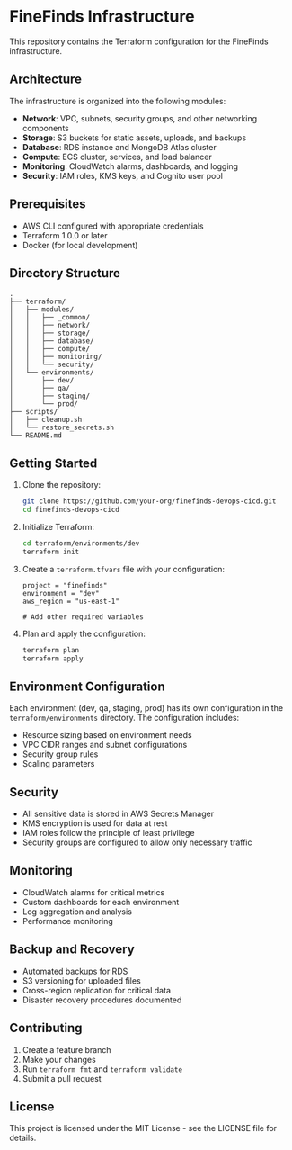 # FineFinds Infrastructure

This repository contains the Terraform configuration for the FineFinds infrastructure.

## Architecture

The infrastructure is organized into the following modules:

- **Network**: VPC, subnets, security groups, and other networking components
- **Storage**: S3 buckets for static assets, uploads, and backups
- **Database**: RDS instance and MongoDB Atlas cluster
- **Compute**: ECS cluster, services, and load balancer
- **Monitoring**: CloudWatch alarms, dashboards, and logging
- **Security**: IAM roles, KMS keys, and Cognito user pool

## Prerequisites

- AWS CLI configured with appropriate credentials
- Terraform 1.0.0 or later
- Docker (for local development)

## Directory Structure

```
.
├── terraform/
│   ├── modules/
│   │   ├── _common/
│   │   ├── network/
│   │   ├── storage/
│   │   ├── database/
│   │   ├── compute/
│   │   ├── monitoring/
│   │   └── security/
│   └── environments/
│       ├── dev/
│       ├── qa/
│       ├── staging/
│       └── prod/
├── scripts/
│   ├── cleanup.sh
│   └── restore_secrets.sh
└── README.md
```

## Getting Started

1. Clone the repository:
   ```bash
   git clone https://github.com/your-org/finefinds-devops-cicd.git
   cd finefinds-devops-cicd
   ```

2. Initialize Terraform:
   ```bash
   cd terraform/environments/dev
   terraform init
   ```

3. Create a `terraform.tfvars` file with your configuration:
   ```hcl
   project = "finefinds"
   environment = "dev"
   aws_region = "us-east-1"
   
   # Add other required variables
   ```

4. Plan and apply the configuration:
   ```bash
   terraform plan
   terraform apply
   ```

## Environment Configuration

Each environment (dev, qa, staging, prod) has its own configuration in the `terraform/environments` directory. The configuration includes:

- Resource sizing based on environment needs
- VPC CIDR ranges and subnet configurations
- Security group rules
- Scaling parameters

## Security

- All sensitive data is stored in AWS Secrets Manager
- KMS encryption is used for data at rest
- IAM roles follow the principle of least privilege
- Security groups are configured to allow only necessary traffic

## Monitoring

- CloudWatch alarms for critical metrics
- Custom dashboards for each environment
- Log aggregation and analysis
- Performance monitoring

## Backup and Recovery

- Automated backups for RDS
- S3 versioning for uploaded files
- Cross-region replication for critical data
- Disaster recovery procedures documented

## Contributing

1. Create a feature branch
2. Make your changes
3. Run `terraform fmt` and `terraform validate`
4. Submit a pull request

## License

This project is licensed under the MIT License - see the LICENSE file for details. 